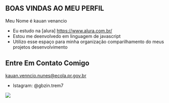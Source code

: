 ## BOAS VINDAS AO MEU PERFIL 

Meu Nome é kauan venancio

- Eu estudo na [alura] https://www.alura.com.br/
- Estou me deenvolvedo em linguagem de javascript
- Utilizo esse espaço para minha organização  comparilhamento do meus projetos desenvolvimento

## Entre Em Contato Comigo

kauan.venncio.nunes@ecola.pr.gov.br

- Istagram: @gbzin.trem7

![](https://media1.tenor.com/m/YS05rtOt28IAAAAC/anthony-manchester-united.gif)



